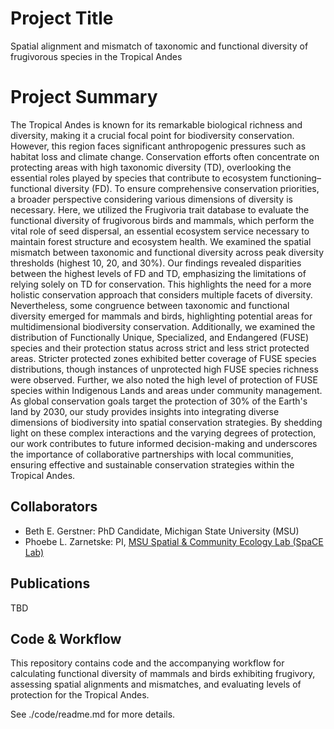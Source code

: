 # Project Title
Spatial alignment and mismatch of taxonomic and functional diversity of frugivorous species in the Tropical Andes

# Project Summary
The Tropical Andes is known for its remarkable biological richness and diversity, making it a crucial focal point for biodiversity conservation. However, this region faces significant anthropogenic pressures such as habitat loss and climate change. Conservation efforts often concentrate on protecting areas with high taxonomic diversity (TD), overlooking the essential roles played by species that contribute to ecosystem functioning– functional diversity (FD). To ensure comprehensive conservation priorities, a broader perspective considering various dimensions of diversity is necessary. Here, we utilized the Frugivoria trait database to evaluate the functional diversity of frugivorous birds and mammals, which perform the vital role of seed dispersal, an essential ecosystem service necessary to maintain forest structure and ecosystem health. We examined the spatial mismatch between taxonomic and functional diversity across peak diversity thresholds (highest 10, 20, and 30%). Our findings revealed disparities between the highest levels of FD and TD, emphasizing the limitations of relying solely on TD for conservation. This highlights the need for a more holistic conservation approach that considers multiple facets of diversity. Nevertheless, some congruence between taxonomic and functional diversity emerged for mammals and birds, highlighting potential areas for multidimensional biodiversity conservation. Additionally, we examined the distribution of Functionally Unique, Specialized, and Endangered (FUSE) species and their protection status across strict and less strict protected areas. Stricter protected zones exhibited better coverage of FUSE species distributions, though instances of unprotected high FUSE species richness were observed. Further, we also noted the high level of protection of FUSE species within Indigenous Lands and areas under community management. As global conservation goals target the protection of 30% of the Earth's land by 2030, our study provides insights into integrating diverse dimensions of biodiversity into spatial conservation strategies. By shedding light on these complex interactions and the varying degrees of protection, our work contributes to future informed decision-making and underscores the importance of collaborative partnerships with local communities, ensuring effective and sustainable conservation strategies within the Tropical Andes.

## Collaborators
- Beth E. Gerstner: PhD Candidate, Michigan State University (MSU)
- Phoebe L. Zarnetske: PI, [MSU Spatial & Community Ecology Lab (SpaCE Lab)](http://www.communityecologylab.com)

## Publications
TBD


## Code & Workflow
This repository contains code and the accompanying workflow for calculating functional diversity of mammals and birds exhibiting frugivory, assessing spatial alignments and mismatches, and evaluating levels of protection for the Tropical Andes. 

See ./code/readme.md for more details.
